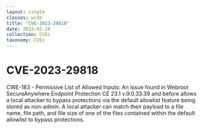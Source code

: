 ```yaml
---
layout: single
classes: wide
title: "CVE-2023-29818"
date: 2023-05-10
collection: CVEs
taxonomy: CVEs
---
```

# CVE-2023-29818
CWE-183 - Permissive List of Allowed Inputs: An issue found in Webroot SecureAnywhere Endpoint Protection CE 23.1 v.9.0.33.39 and before allows a local attacker to bypass protections via the default allowlist feature being stored as non-admin. A local attacker can match their payload to a file name, file path, and file size of one of the files contained within the default allowlist to bypass protections.